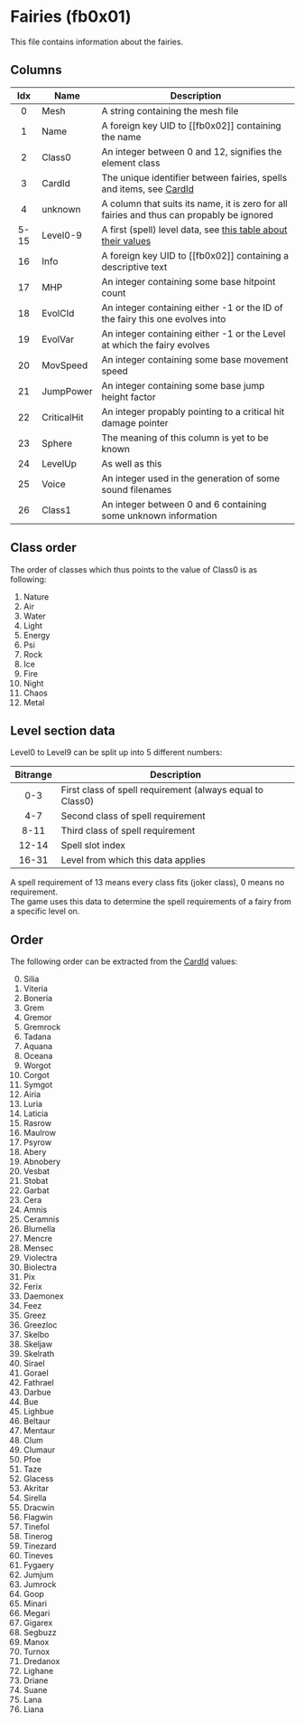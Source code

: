 # Fairies (fb0x01)
This file contains information about the fairies.

## Columns

| Idx | Name | Description |
|:---:|------|-------------|
|  0  | Mesh | A string containing the mesh file |
|  1  | Name | A foreign key UID to [[fb0x02]] containing the name |
|  2  | Class0 | An integer between 0 and 12, signifies the element class |
|  3  | CardId | The unique identifier between fairies, spells and items, see [CardId](/internal/CardId) |
|  4  | unknown | A column that suits its name, it is zero for all fairies and thus can propably be ignored |
| 5-15| Level0-9 | A first (spell) level data, see [this table about their values](#level-section-data) |
| 16  | Info | A foreign key UID to [[fb0x02]] containing a descriptive text |
| 17  | MHP | An integer containing some base hitpoint count |
| 18  | EvolCId | An integer containing either -1 or the ID of the fairy this one evolves into |
| 19  | EvolVar | An integer containing either -1 or the Level at which the fairy evolves |
| 20  | MovSpeed | An integer containing some base movement speed |
| 21  | JumpPower | An integer containing some base jump height factor |
| 22  | CriticalHit | An integer propably pointing to a critical hit damage pointer |
| 23  | Sphere | The meaning of this column is yet to be known |
| 24  | LevelUp | As well as this |
| 25  | Voice | An integer used in the generation of some sound filenames |
| 26  | Class1 | An integer between 0 and 6 containing some unknown information |

## Class order
The order of classes which thus points to the value of Class0 is as following:

1. Nature
2. Air
3. Water
4. Light
5. Energy
6. Psi
7. Rock
8. Ice
9. Fire
10. Night
11. Chaos
12. Metal

## Level section data
Level0 to Level9 can be split up into 5 different numbers:

| Bitrange | Description |
|:--------:|-------------|
|   0-3    | First class of spell requirement (always equal to Class0) |
|   4-7    | Second class of spell requirement |
|   8-11   | Third class of spell requirement |
|  12-14   | Spell slot index |
|  16-31   | Level from which this data applies |

A spell requirement of 13 means every class fits (joker class), 0 means no requirement. <br/>
The game uses this data to determine the spell requirements of a fairy from a specific level on.

## Order
The following order can be extracted from the [CardId](/internal/CardId) values:

0. Silia
1. Viteria
2. Boneria
3. Grem
4. Gremor
5. Gremrock
6. Tadana
7. Aquana
8. Oceana
9. Worgot
10. Corgot
11. Symgot
12. Airia
13. Luria
14. Laticia
15. Rasrow
16. Maulrow
17. Psyrow
18. Abery
19. Abnobery
20. Vesbat
21. Stobat
22. Garbat
23. Cera
24. Amnis
25. Ceramnis
26. Blumella
27. Mencre
28. Mensec
29. Violectra
30. Biolectra
31. Pix
32. Ferix
33. Daemonex
34. Feez
35. Greez
36. Greezloc
37. Skelbo
38. Skeljaw
39. Skelrath
40. Sirael
41. Gorael
42. Fathrael
43. Darbue
44. Bue
45. Lighbue
46. Beltaur
47. Mentaur
48. Clum
49. Clumaur
50. Pfoe
51. Taze
52. Glacess
53. Akritar
54. Sirella
55. Dracwin
56. Flagwin
57. Tinefol
58. Tinerog
59. Tinezard
60. Tineves
61. Fygaery
62. Jumjum
63. Jumrock
64. Goop
65. Minari
66. Megari
67. Gigarex
68. Segbuzz
69. Manox
70. Turnox
71. Dredanox
72. Lighane
73. Driane
74. Suane
75. Lana
76. Liana
